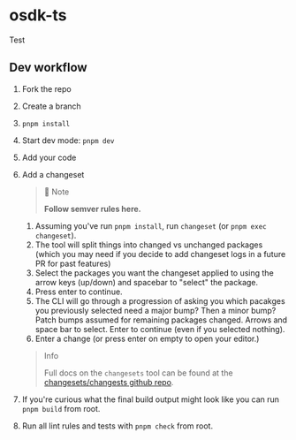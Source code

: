 # osdk-ts

Test

## Dev workflow

1. Fork the repo
2. Create a branch
3. `pnpm install`
4. Start dev mode: `pnpm dev`
5. Add your code
6. Add a changeset

   > 📘 Note
   >
   > **Follow semver rules here.**

   1. Assuming you've run `pnpm install`, run `changeset` (or `pnpm exec changeset`).
   2. The tool will split things into changed vs unchanged packages (which you may need if you decide to add changeset logs in a future PR for past features)
   3. Select the packages you want the changeset applied to using the arrow keys (up/down) and spacebar to "select" the package.
   4. Press enter to continue.
   5. The CLI will go through a progression of asking you which pacakges you previously selected need a major bump? Then a minor bump? Patch bumps assumed for remaining packages changed. Arrows and space bar to select. Enter to continue (even if you selected nothing).
   6. Enter a change (or press enter on empty to open your editor.)

   > Info
   >
   > Full docs on the `changesets` tool can be found at the [changesets/changests github repo](https://github.com/changesets/changesets).

7. If you're curious what the final build output might look like you can run `pnpm build` from root.
8. Run all lint rules and tests with `pnpm check` from root.
